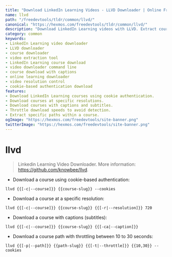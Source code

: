 ```yaml
---
title: "Download LinkedIn Learning Videos - LLVD Downloader | Online Free DevTools by Hexmos"
name: llvd
path: "/freedevtools/tldr/common/llvd/"
canonical: "https://hexmos.com/freedevtools/tldr/common/llvd/"
description: "Download LinkedIn Learning videos with LLVD. Extract courses, captions, and specify resolutions effortlessly. Free online tool, no registration required."
category: common
keywords:
- LinkedIn Learning video downloader
- LLVD downloader
- course downloader
- video extraction tool
- LinkedIn Learning course download
- video downloader command line
- course download with captions
- online learning downloader
- video resolution control
- cookie-based authentication download
features:
- Download LinkedIn Learning courses using cookie authentication.
- Download courses at specific resolutions.
- Download courses with captions and subtitles.
- Throttle download speeds to avoid detection.
- Extract specific paths within a course.
ogImage: "https://hexmos.com/freedevtools/site-banner.png"
twitterImage: "https://hexmos.com/freedevtools/site-banner.png"
---
```


# llvd

> Linkedin Learning Video Downloader.
> More information: <https://github.com/knowbee/llvd>.

- Download a course using cookie-based authentication:

`llvd {{[-c|--course]}} {{course-slug}} --cookies`

- Download a course at a specific resolution:

`llvd {{[-c|--course]}} {{course-slug}} {{[-r|--resolution]}} 720`

- Download a course with captions (subtitles):

`llvd {{[-c|--course]}} {{course-slug}} {{[-ca|--caption]}}`

- Download a course path with throttling between 10 to 30 seconds:

`llvd {{[-p|--path]}} {{path-slug}} {{[-t|--throttle]}} {{10,30}} --cookies`
